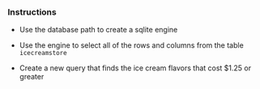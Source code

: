 ### Instructions

* Use the database path to create a sqlite engine

* Use the engine to select all of the rows and columns from the table `icecreamstore`

* Create a new query that finds the ice cream flavors that cost $1.25 or greater
